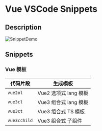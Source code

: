 # Vue VSCode Snippets

## Description

![SnippetDemo](https://s3-us-west-2.amazonaws.com/s.cdpn.io/28963/SnippetDemo.gif)

## Snippets

### Vue 模板

| 代码片段     | 生成模板              |
| ------------ | --------------------- |
| `vue2ol`     | Vue2 选项式 lang 模板 |
| `vue3cl`     | Vue3 组合式 lang 模板 |
| `vue3ct`     | Vue3 组合式 TS 模板   |
| `vue3cchild` | Vue3 组合式 子组件    |
